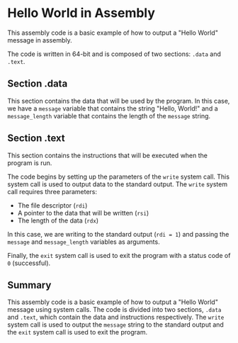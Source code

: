 # Hello World in Assembly

This assembly code is a basic example of how to output a "Hello World" message in assembly.

The code is written in 64-bit and is composed of two sections: `.data` and `.text`.

## Section .data

This section contains the data that will be used by the program. In this case, we have a `message` variable that contains the string "Hello, World!" and a `message_length` variable that contains the length of the `message` string.

## Section .text

This section contains the instructions that will be executed when the program is run.

The code begins by setting up the parameters of the `write` system call. This system call is used to output data to the standard output. The `write` system call requires three parameters:

- The file descriptor (`rdi`)
- A pointer to the data that will be written (`rsi`)
- The length of the data (`rdx`)

In this case, we are writing to the standard output (`rdi = 1`) and passing the `message` and `message_length` variables as arguments.

Finally, the `exit` system call is used to exit the program with a status code of `0` (successful).

## Summary

This assembly code is a basic example of how to output a "Hello World" message using system calls. The code is divided into two sections, `.data` and `.text`, which contain the data and instructions respectively. The `write` system call is used to output the `message` string to the standard output and the `exit` system call is used to exit the program.
